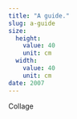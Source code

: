 ```yaml
---
title: "A guide."
slug: a-guide
size:
  height:
    value: 40
    unit: cm
  width:
    value: 40
    unit: cm
date: 2007
---
```


Collage
